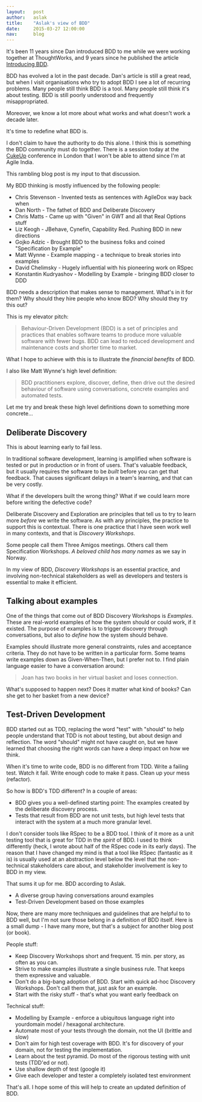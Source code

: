 ```yaml
---
layout:   post
author:   aslak
title:    "Aslak's view of BDD"
date:     2015-03-27 12:00:00
nav:      blog
---
```


It's been 11 years since Dan introduced BDD to me while we were working together
at ThoughtWorks, and 9 years since he published the article
[Introducing BDD](http://dannorth.net/introducing-bdd/).

BDD has evolved a lot in the past decade. Dan's article is still a great read,
but when I visit organisations who try to adopt BDD I see a lot of recurring problems.
Many people still think BDD is a tool. Many people still think it's about testing.
BDD is still poorly understood and frequently misappropriated.

Moreover, we know a lot more about what works and what doesn't work a decade later.

It's time to redefine what BDD is.

I don't claim to have the authority to do this alone. I think this is something
the BDD community must do together. There is a session today
at the [CukeUp](http://blog.skillsmatter.com/2015/03/03/while-its-compiling-skills-matter-interviews-tom-stuart/)
conference in London that I won't be able to attend since I'm at Agile India.

This rambling blog post is my input to that discussion.

My BDD thinking is mostly influenced by the following people:

* Chris Stevenson - Invented tests as sentences with AgileDox way back when
* Dan North - The fathet of BDD and Deliberate Discovery
* Chris Matts - Came up with "Given" in GWT and all that Real Options stuff
* Liz Keogh - JBehave, Cynefin, Capability Red. Pushing BDD in new directions
* Gojko Adzic - Brought BDD to the business folks and coined "Specification by Example"
* Matt Wynne - Example mapping - a technique to break stories into examples
* David Chelimsky - Hugely influential with his pioneering work on RSpec
* Konstantin Kudryashov - Modelling by Example - bringing BDD closer to DDD

BDD needs a description that makes sense to management. What's in it for them?
Why should they hire people who know BDD? Why should they try this out?

This is my elevator pitch:

> Behaviour-Driven Development (BDD) is a set of principles and practices that
enables software teams to produce
more valuable software with fewer
bugs. BDD can lead to reduced
development and maintenance
costs and shorter time to market.

What I hope to achieve with this is to illustrate the *financial benefits* of BDD.

I also like Matt Wynne's high level definition:

> BDD practitioners explore, discover, define, then drive out the desired behaviour of software using conversations, concrete examples and automated tests.

Let me try and break these high level definitions down to something more concrete...

## Deliberate Discovery

This is about learning early to fail less.

In traditional software development, learning is amplified
when software is tested or put in production or in front of users. That's valuable feedback, but it
usually requires the software to be *built* before you can get that feedback. That causes significant
delays in a team's learning, and that can be very costly.

What if the developers built the wrong thing? What if we could learn more before writing the defective code?

Deliberate Discovery and Exploration are principles that tell us to try to learn more *before*
we write the software. As with any principles, the practice to support this is contextual.
There is one practice that I have seen work well in many contexts, and that is *Discovery Workshops*.

Some people call them Three Amigos meetings. Others call them Specification Workshops.
*A beloved child has many names* as we say in Norway.

In my view of BDD, *Discovery Workshops* is an essential practice, and involving
non-technical stakeholders as well as developers and testers is essential to make it efficient.

## Talking about examples

One of the things that come out of BDD Discovery Workshops is *Examples*. These are real-world
examples of how the system should or could work, if it existed. The purpose of examples is to
trigger discovery through conversations, but also to *define* how the system should behave.

Examples should illustrate more general constraints, rules and acceptance criteria.
They do not have to be written in a particular form. Some teams write examples down as Given-When-Then,
but I prefer not to. I find plain language easier to have a conversation around:

> Joan has two books in her virtual basket and loses connection.

What's supposed to happen next? Does it matter what kind of books? Can she get to her basket from a new device?

## Test-Driven Development

BDD started out as TDD, replacing the word "test" with "should" to help people understand that TDD is
not about testing, but about design and reflection. The word "should" might not have caught on, but
we have learned that choosing the right words can have a deep impact on how we think.

When it's time to write code, BDD is no different from TDD. Write a failing test. Watch it fail.
Write enough code to make it pass. Clean up your mess (refactor).

So how is BDD's TDD different? In a couple of areas:

* BDD gives you a well-defined starting point: The examples created by the deliberate discovery process.
* Tests that result from BDD are not unit tests, but high level tests that interact with the system at a much more granular level.

I don't consider tools like RSpec to be a BDD tool. I think of it more as a unit testing tool that is great for TDD in the *spirit* of BDD.
I used to think differently (heck, I wrote about half of the RSpec code in its early days). The reason that I have changed my mind is that
a tool like RSpec (fantastic as it is) is usually used at an abstraction level below the level that the non-technical stakeholders care about,
and stakeholder involvement is key to BDD in my view.

That sums it up for me. BDD according to Aslak.

* A diverse group having conversations around examples
* Test-Driven Development based on those examples

Now, there are many more techniques and guidelines that are helpful to to BDD well, but I'm not sure
those belong in a definition of BDD itself. Here is a small dump - I have many more, but that's
a subject for another blog post (or book).

People stuff:

* Keep Discovery Workshops short and frequent. 15 min. per story, as often as you can.
* Strive to make examples illustrate a single business rule. That keeps them expressive and valuable.
* Don't do a big-bang adoption of BDD. Start with quick ad-hoc Discovery Workshops. Don't call them that, just ask for an example.
* Start with the risky stuff - that's what you want early feedback on

Technical stuff:

* Modelling by Example - enforce a ubiquitous language right into yourdomain model / hexagonal architecture.
* Automate most of your tests through the domain, not the UI (brittle and slow)
* Don't aim for high test coverage with BDD. It's for discovery of your domain, not for testing the implementation.
* Learn about the test pyramid. Do most of the rigorous testing with unit tests (TDD'ed or not).
* Use shallow depth of test (google it)
* Give each developer and tester a completely isolated test environment

That's all. I hope some of this will help to create an updated definition of BDD.
